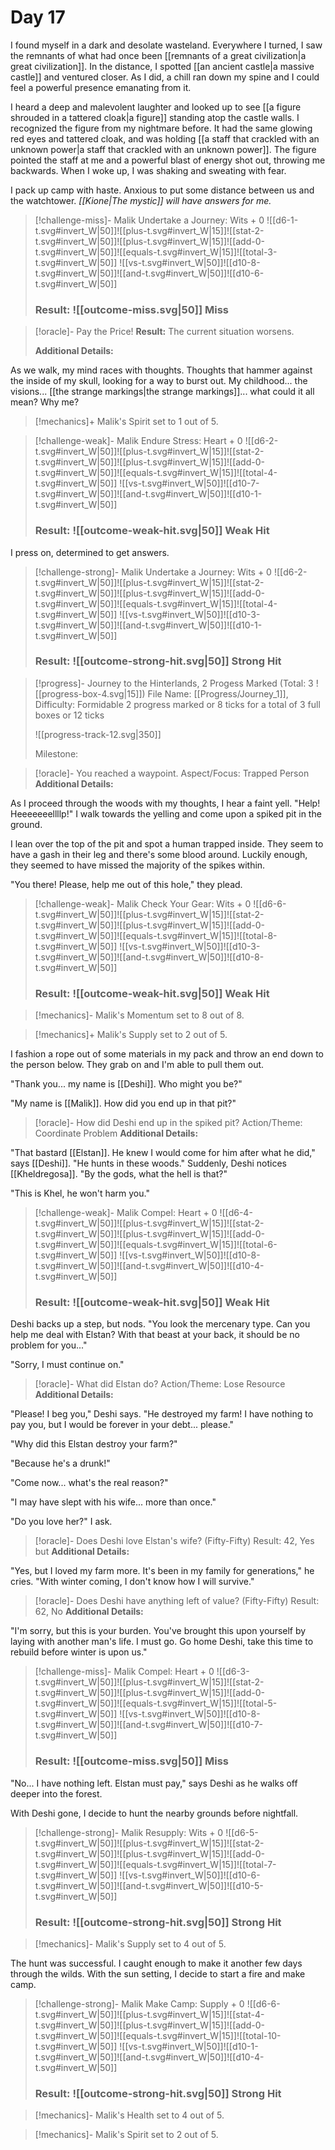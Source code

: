# Day 17

I found myself in a dark and desolate wasteland. Everywhere I turned, I saw the remnants of what had once been [[remnants of a great civilization|a great civilization]]. In the distance, I spotted [[an ancient castle|a massive castle]] and ventured closer. As I did, a chill ran down my spine and I could feel a powerful presence emanating from it. 

I heard a deep and malevolent laughter and looked up to see [[a figure shrouded in a tattered cloak|a figure]] standing atop the castle walls. I recognized the figure from my nightmare before. It had the same glowing red eyes and tattered cloak, and was holding [[a staff that crackled with an unknown power|a staff that crackled with an unknown power]]. The figure pointed the staff at me and a powerful blast of energy shot out, throwing me backwards. When I woke up, I was shaking and sweating with fear.

I pack up camp with haste. Anxious to put some distance between us and the watchtower. *[[Kione|The mystic]] will have answers for me.*

> [!challenge-miss]- Malik Undertake a Journey: Wits + 0
> ![[d6-1-t.svg#invert_W|50]]![[plus-t.svg#invert_W|15]]![[stat-2-t.svg#invert_W|50]]![[plus-t.svg#invert_W|15]]![[add-0-t.svg#invert_W|50]]![[equals-t.svg#invert_W|15]]![[total-3-t.svg#invert_W|50]]
> ![[vs-t.svg#invert_W|50]]![[d10-8-t.svg#invert_W|50]]![[and-t.svg#invert_W|50]]![[d10-6-t.svg#invert_W|50]]
> ### Result: ![[outcome-miss.svg|50]] Miss

> [!oracle]- Pay the Price! **Result:** The current situation worsens. 
> 
> **Additional Details:** 

As we walk, my mind races with thoughts. Thoughts that hammer against the inside of my skull, looking for a way to burst out. My childhood... the visions... [[the strange markings|the strange markings]]... what could it all mean? Why me? 

> [!mechanics]+ Malik's Spirit set to 1 out of 5.
> 

> [!challenge-weak]- Malik Endure Stress: Heart + 0
> ![[d6-2-t.svg#invert_W|50]]![[plus-t.svg#invert_W|15]]![[stat-2-t.svg#invert_W|50]]![[plus-t.svg#invert_W|15]]![[add-0-t.svg#invert_W|50]]![[equals-t.svg#invert_W|15]]![[total-4-t.svg#invert_W|50]]
> ![[vs-t.svg#invert_W|50]]![[d10-7-t.svg#invert_W|50]]![[and-t.svg#invert_W|50]]![[d10-1-t.svg#invert_W|50]]
> ### Result: ![[outcome-weak-hit.svg|50]] Weak Hit

I press on, determined to get answers.

> [!challenge-strong]- Malik Undertake a Journey: Wits + 0
> ![[d6-2-t.svg#invert_W|50]]![[plus-t.svg#invert_W|15]]![[stat-2-t.svg#invert_W|50]]![[plus-t.svg#invert_W|15]]![[add-0-t.svg#invert_W|50]]![[equals-t.svg#invert_W|15]]![[total-4-t.svg#invert_W|50]]
> ![[vs-t.svg#invert_W|50]]![[d10-3-t.svg#invert_W|50]]![[and-t.svg#invert_W|50]]![[d10-1-t.svg#invert_W|50]]
> ### Result: ![[outcome-strong-hit.svg|50]] Strong Hit

> [!progress]- Journey to the Hinterlands, 2 Progess Marked (Total: 3 ![[progress-box-4.svg|15]])
> File Name: [[Progress/Journey_1]], Difficulty: Formidable
> 2 progress marked or 8 ticks for a total of 3 full boxes or 12 ticks
> 
> ![[progress-track-12.svg|350]]
> 
> Milestone: 

> [!oracle]- You reached a waypoint. Aspect/Focus: Trapped Person
> **Additional Details:** 

As I proceed through the woods with my thoughts, I hear a faint yell. "Help! Heeeeeeellllp!" I walk towards the yelling and come upon a spiked pit in the ground. 

I lean over the top of the pit and spot a human trapped inside. They seem to have a gash in their leg and there's some blood around. Luckily enough, they seemed to have missed the majority of the spikes within. 

"You there! Please, help me out of this hole," they plead. 

> [!challenge-weak]- Malik Check Your Gear: Wits + 0
> ![[d6-6-t.svg#invert_W|50]]![[plus-t.svg#invert_W|15]]![[stat-2-t.svg#invert_W|50]]![[plus-t.svg#invert_W|15]]![[add-0-t.svg#invert_W|50]]![[equals-t.svg#invert_W|15]]![[total-8-t.svg#invert_W|50]]
> ![[vs-t.svg#invert_W|50]]![[d10-3-t.svg#invert_W|50]]![[and-t.svg#invert_W|50]]![[d10-8-t.svg#invert_W|50]]
> ### Result: ![[outcome-weak-hit.svg|50]] Weak Hit

> [!mechanics]- Malik's Momentum set to 8 out of 8.

> [!mechanics]+ Malik's Supply set to 2 out of 5.
> 

I fashion a rope out of some materials in my pack and throw an end down to the person below. They grab on and I'm able to pull them out.

"Thank you... my name is [[Deshi]]. Who might you be?"

"My name is [[Malik]]. How did you end up in that pit?"

> [!oracle]- How did Deshi end up in the spiked pit? Action/Theme: Coordinate Problem
> **Additional Details:** 

"That bastard [[Elstan]]. He knew I would come for him after what he did," says [[Deshi]]. "He hunts in these woods." Suddenly, Deshi notices [[Kheldregosa]]. "By the gods, what the hell is that?"

"This is Khel, he won't harm you."

> [!challenge-weak]- Malik Compel: Heart + 0
> ![[d6-4-t.svg#invert_W|50]]![[plus-t.svg#invert_W|15]]![[stat-2-t.svg#invert_W|50]]![[plus-t.svg#invert_W|15]]![[add-0-t.svg#invert_W|50]]![[equals-t.svg#invert_W|15]]![[total-6-t.svg#invert_W|50]]
> ![[vs-t.svg#invert_W|50]]![[d10-8-t.svg#invert_W|50]]![[and-t.svg#invert_W|50]]![[d10-4-t.svg#invert_W|50]]
> ### Result: ![[outcome-weak-hit.svg|50]] Weak Hit

Deshi backs up a step, but nods. "You look the mercenary type. Can you help me deal with Elstan? With that beast at your back, it should be no problem for you..."

"Sorry, I must continue on."

> [!oracle]- What did Elstan do? Action/Theme: Lose Resource
> **Additional Details:** 

"Please! I beg you," Deshi says. "He destroyed my farm! I have nothing to pay you, but I would be forever in your debt... please."

"Why did this Elstan destroy your farm?"

"Because he's a drunk!"

"Come now... what's the real reason?"

"I may have slept with his wife... more than once."

"Do you love her?" I ask.

> [!oracle]- Does Deshi love Elstan's wife? (Fifty-Fifty) Result: 42, Yes but
> **Additional Details:** 

"Yes, but I loved my farm more. It's been in my family for generations," he cries. "With winter coming, I don't know how I will survive."

> [!oracle]- Does Deshi have anything left of value? (Fifty-Fifty) Result: 62, No
> **Additional Details:** 

"I'm sorry, but this is your burden. You've brought this upon yourself by laying with another man's life. I must go. Go home Deshi, take this time to rebuild before winter is upon us."

> [!challenge-miss]- Malik Compel: Heart + 0
> ![[d6-3-t.svg#invert_W|50]]![[plus-t.svg#invert_W|15]]![[stat-2-t.svg#invert_W|50]]![[plus-t.svg#invert_W|15]]![[add-0-t.svg#invert_W|50]]![[equals-t.svg#invert_W|15]]![[total-5-t.svg#invert_W|50]]
> ![[vs-t.svg#invert_W|50]]![[d10-8-t.svg#invert_W|50]]![[and-t.svg#invert_W|50]]![[d10-7-t.svg#invert_W|50]]
> ### Result: ![[outcome-miss.svg|50]] Miss

"No... I have nothing left. Elstan must pay," says Deshi as he walks off deeper into the forest.

With Deshi gone, I decide to hunt the nearby grounds before nightfall.

> [!challenge-strong]- Malik Resupply: Wits + 0
> ![[d6-5-t.svg#invert_W|50]]![[plus-t.svg#invert_W|15]]![[stat-2-t.svg#invert_W|50]]![[plus-t.svg#invert_W|15]]![[add-0-t.svg#invert_W|50]]![[equals-t.svg#invert_W|15]]![[total-7-t.svg#invert_W|50]]
> ![[vs-t.svg#invert_W|50]]![[d10-6-t.svg#invert_W|50]]![[and-t.svg#invert_W|50]]![[d10-5-t.svg#invert_W|50]]
> ### Result: ![[outcome-strong-hit.svg|50]] Strong Hit

> [!mechanics]- Malik's Supply set to 4 out of 5.

The hunt was successful. I caught enough to make it another few days through the wilds. With the sun setting, I decide to start a fire and make camp.

> [!challenge-strong]- Malik Make Camp: Supply + 0
> ![[d6-6-t.svg#invert_W|50]]![[plus-t.svg#invert_W|15]]![[stat-4-t.svg#invert_W|50]]![[plus-t.svg#invert_W|15]]![[add-0-t.svg#invert_W|50]]![[equals-t.svg#invert_W|15]]![[total-10-t.svg#invert_W|50]]
> ![[vs-t.svg#invert_W|50]]![[d10-1-t.svg#invert_W|50]]![[and-t.svg#invert_W|50]]![[d10-4-t.svg#invert_W|50]]
> ### Result: ![[outcome-strong-hit.svg|50]] Strong Hit

> [!mechanics]- Malik's Health set to 4 out of 5.

> [!mechanics]- Malik's Spirit set to 2 out of 5.

